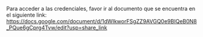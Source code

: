 Para acceder a las credenciales, favor ir al documento que se encuentra en el siguiente link:
https://docs.google.com/document/d/1dWIkworFSgZZ9AVGQ0e9BIQeB0N8_PQue6gCprg4Tvw/edit?usp=share_link
